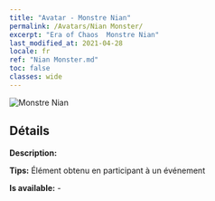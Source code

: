 ```yaml
---
title: "Avatar - Monstre Nian"
permalink: /Avatars/Nian Monster/
excerpt: "Era of Chaos  Monstre Nian"
last_modified_at: 2021-04-28
locale: fr
ref: "Nian Monster.md"
toc: false
classes: wide
---
```

 ![Monstre Nian](/images/a/avatarFrame_56.png)

## Détails

 **Description:**  

 **Tips:** Élément obtenu en participant à un événement 

 **Is available:**  - 


